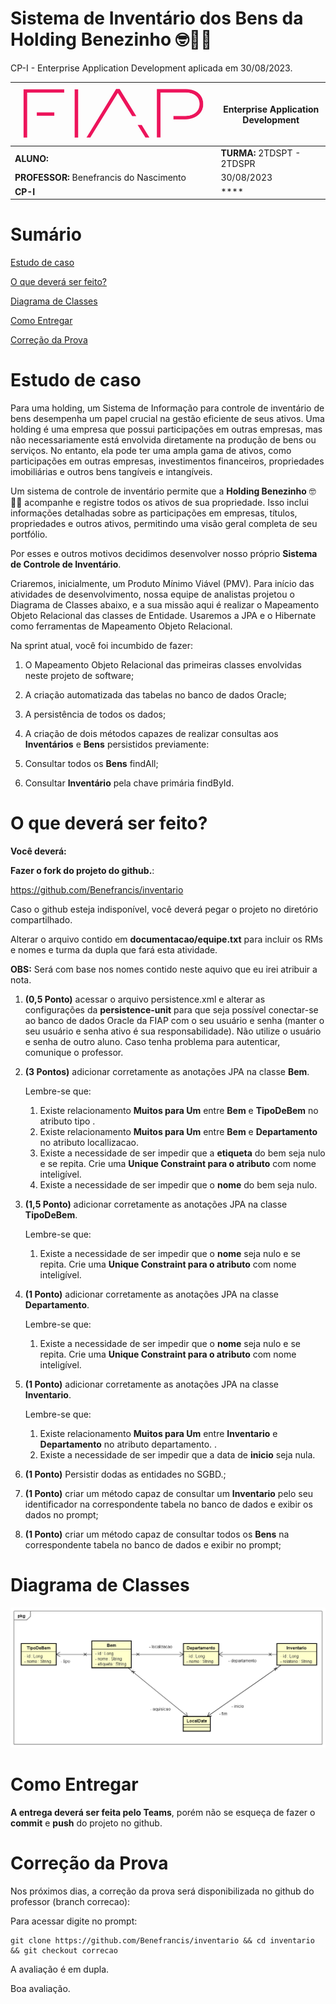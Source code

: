 # Sistema de Inventário dos Bens da Holding Benezinho 🤓👍🏾

CP-I - Enterprise Application Development aplicada em 30/08/2023.


| ![](documentacao/fiap.jpg)               | **Enterprise Application Development** |
|------------------------------------------|----------------------------------------|
| **ALUNO:**                               | **TURMA:** 2TDSPT  - 2TDSPR            |
| **PROFESSOR:** Benefrancis do Nascimento | 30/08/2023                             |
| **CP-I**                                 | ****                                   |

# Sumário


[Estudo de caso ](#_Estudo_de_caso)

[O que deverá ser feito? ](#_O_que_devera_ser_feito)

[Diagrama de Classes ](#_Diagrama_de_Classes)

[Como Entregar ](#_Entrega)

[Correção da Prova ](#_Correcao)

<a id="_Estudo_de_caso"></a>

# Estudo de caso

Para uma holding, um Sistema de Informação para controle de inventário de bens desempenha um papel crucial na gestão eficiente de seus ativos. Uma holding é uma empresa que possui participações em outras empresas, mas não necessariamente está envolvida diretamente na produção de bens ou serviços. No entanto, ela pode ter uma ampla gama de ativos, como participações em outras empresas, investimentos financeiros, propriedades imobiliárias e outros bens tangíveis e intangíveis.

Um sistema de controle de inventário permite que a **Holding Benezinho** 🤓👍🏾 acompanhe e registre todos os ativos de sua propriedade. Isso inclui informações detalhadas sobre as participações em empresas, títulos, propriedades e outros ativos, permitindo uma visão geral completa de seu portfólio.

Por esses e outros motivos decidimos desenvolver nosso próprio **Sistema de Controle de Inventário**.

Criaremos, inicialmente, um Produto Mínimo Viável (PMV). Para início das atividades de desenvolvimento, nossa equipe de analistas projetou o Diagrama de Classes abaixo, e a sua missão aqui é realizar o Mapeamento Objeto Relacional das classes de Entidade. Usaremos a JPA e o Hibernate como ferramentas de Mapeamento Objeto Relacional.

Na sprint atual, você foi incumbido de fazer:

1. O Mapeamento Objeto Relacional das primeiras classes envolvidas neste projeto de software;

2. A criação automatizada das tabelas no banco de dados Oracle;

3. A persistência de todos os dados;

4. A criação de dois métodos capazes de realizar consultas aos **Inventários** e **Bens** persistidos previamente:

5. Consultar todos os **Bens** findAll;

6. Consultar **Inventário** pela chave primária findById.



<a id="_O_que_devera_ser_feito"></a>

# O que deverá ser feito?


**Você deverá:**

**Fazer o fork do projeto do github.**:

https://github.com/Benefrancis/inventario

Caso o github esteja indisponível, você deverá pegar o projeto no diretório compartilhado.

Alterar o arquivo contido em  **documentacao/equipe.txt** para incluir os RMs e nomes e turma da dupla que fará esta atividade.

**OBS:** Será com base nos nomes contido neste aquivo que eu irei atribuir a nota.

1. **(0,5 Ponto)** acessar o arquivo persistence.xml e alterar as configurações da **persistence-unit** para que seja possível conectar-se ao banco de dados Oracle da FIAP com o seu usuário e senha (manter o seu usuário e senha ativo é sua responsabilidade). Não utilize o usuário e senha de outro aluno. Caso tenha problema para autenticar, comunique o professor.


2. **(3 Pontos)** adicionar corretamente as anotações JPA na classe **Bem**.

    Lembre-se que:


    1. Existe relacionamento **Muitos para Um** entre **Bem** e **TipoDeBem** no atributo tipo                                                                                                                                                                                                                                             .
    2. Existe relacionamento **Muitos para Um** entre **Bem** e **Departamento**  no atributo locallizacao. 
    3. Existe a necessidade de ser impedir que a **etiqueta** do bem seja nulo e se repita. Crie uma **Unique Constraint para o atributo** com nome inteligível.
    4. Existe a necessidade de ser impedir que o **nome** do bem seja nulo.


3. **(1,5 Ponto)** adicionar corretamente as anotações JPA na classe **TipoDeBem**.
    

   Lembre-se que:

    1. Existe a necessidade de ser impedir que o **nome** seja nulo e se repita. Crie uma **Unique Constraint para o atributo** com nome inteligível.


4. **(1 Ponto)** adicionar corretamente as anotações JPA na classe **Departamento**.

    Lembre-se que:


    1. Existe a necessidade de ser impedir que o **nome** seja nulo e se repita. Crie uma **Unique Constraint para o atributo** com nome inteligível.



5. **(1 Ponto)** adicionar corretamente as anotações JPA na classe **Inventario**.
   
    Lembre-se que:


    1. Existe relacionamento **Muitos para Um** entre **Inventario** e **Departamento** no atributo departamento.                                                                                                                                                                                                                                             .
    4. Existe a necessidade de ser impedir que a data de **inicio**  seja nula.



6. **(1 Ponto)** Persistir dodas as entidades no SGBD.;

7. **(1 Ponto)** criar um método capaz de consultar um **Inventario** pelo seu identificador na correspondente tabela no banco de dados e exibir os dados no prompt;

8. **(1 Ponto)** criar um método capaz de consultar todos os **Bens** na correspondente tabela no banco de dados e exibir no prompt;


<a id="_Diagrama_de_Classes"></a>

# Diagrama de Classes

<img src="documentacao/diagrama.png" title="Diagrama de Classes">


<a id="_Entrega"></a>

# Como Entregar

**A entrega deverá ser feita pelo Teams**, porém não se esqueça de fazer o **commit** e **push** do projeto no github.


<a id="_Correcao"></a>

# Correção da Prova

Nos próximos dias, a correção da prova será disponibilizada no github do professor (branch correcao):

Para acessar digite no prompt:

```shell
git clone https://github.com/Benefrancis/inventario && cd inventario && git checkout correcao
```


A avaliação é em dupla.


Boa avaliação.
